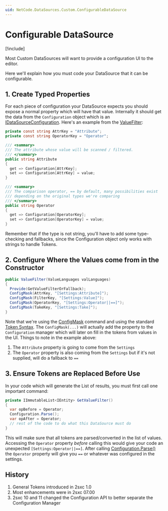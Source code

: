 ```yaml
---
uid: NetCode.DataSources.Custom.ConfigurableDataSource
---
```


# Configurable DataSource

[!include[](~/basics/stack/_shared-float-summary.md)]
<style>
  .context-box-summary .datasource-custom, 
  .context-box-summary .query-params,
  .context-box-summary .data-configuration
  { visibility: visible; } 
</style>

Most Custom DataSources will want to provide a configuration UI to the editor. 

Here we'll explain how you must code your DataSource that it can be configurable. 

## 1. Create Typed Properties 

For each piece of configuration your DataSource expects you should expose a normal property which will have that value. Internally it should get the data from the `Configuration` object which is an [IDataSourceConfiguration](xref:ToSic.Eav.DataSources.IDataSourceConfiguration). Here's an example from the [ValueFilter](xref:ToSic.Eav.DataSources.ValueFilter):

```c#
private const string AttrKey = "Attribute";
private const string OperatorKey = "Operator";

/// <summary>
/// The attribute whose value will be scanned / filtered.
/// </summary>
public string Attribute
{
  get => Configuration[AttrKey];
  set => Configuration[AttrKey] = value;
}

/// <summary>
/// The comparison operator, == by default, many possibilities exist
/// depending on the original types we're comparing
/// </summary>
public string Operator
{
  get => Configuration[OperatorKey];
  set => Configuration[OperatorKey] = value;
}
```

Remember that if the type is not string, you'll have to add some type-checking and fallbacks, since the Configuration object only works with strings to handle Tokens. 

## 2. Configure Where the Values come from in the Constructor

```c#
public ValueFilter(ValueLanguages valLanguages)
{
  Provide(GetValueFilterOrFallback);
  ConfigMask(AttrKey, "[Settings:Attribute]");
  ConfigMask(FilterKey, "[Settings:Value]");
  ConfigMask(OperatorKey, "[Settings:Operator||==]");
  ConfigMask(TakeKey, "[Settings:Take]");
}
```

Note that we're using the [ConfigMask](xref:NetCode.DataSources.Custom.ConfigMask) command and using the standard [Token Syntax](xref:Basics.LookUp.Tokens). 
The `ConfigMask(...)` will actually add the property to the `Configuration` manager which will later on fill in the tokens from values in the UI. 
Things to note in the example above:

1. The `Attribute` property is going to come from the `Settings`
1. The `Operator` property is also coming from the `Settings` but if it's not supplied, will do a fallback to `==`

## 3. Ensure Tokens are Replaced Before Use

In your code which will generate the List of results, you must first call one important command:

```c#
private IImmutableList<IEntity> GetValueFilter()
{
  var opBefore = Operator;
  Configuration.Parse();
  var opAfter = Operator;
  // rest of the code to do what this DataSource must do
}
```

This will make sure that all tokens are parsed/converted in the list of values. 
Accessing the `Operator` property _before_ calling this would give your code an unexpected `[Settings:Operator||==]`.
After calling [Configuration.Parse()](xref:NetCode.DataSources.Custom.ConfigurationParse) the `Operator` property will give you `==` or whatever was configured in the settings. 



## History

1. General Tokens introduced in 2sxc 1.0
1. Most enhancements were in 2sxc 07.00
1. 2sxc 10 and 11 changed the Configuration API to better separate the Configuration Manager